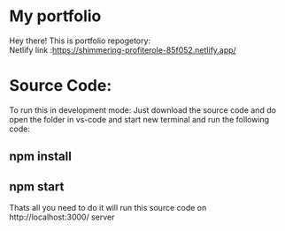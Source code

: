 # My portfolio
Hey there! This is portfolio repogetory:
<br/>
Netlify link :https://shimmering-profiterole-85f052.netlify.app/ 

# Source Code:
To run this in development mode:
Just download the source code and do open the folder in vs-code and start new terminal and run the following code:
## npm install
## npm start 
Thats all you need to do it will run this source code on http://localhost:3000/ server
